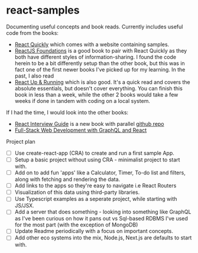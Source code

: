 # react-samples
Documenting useful concepts and book reads. 
Currently includes useful code from the books:
- [React Quickly](https://amzn.to/48HkBji) which comes with a website containing samples. 
- [ReactJS Foundations](https://amzn.to/3S6FRK7) is a good book to pair with  React Quickly as they both have different styles of information-sharing. I found the code herein to be a bit differently setup than the other book, but this was in fact one of the first newer books I've picked up for my learning. In the past, I also read
- [React Up & Running](https://amzn.to/3NL8ude) which is also good. It's a quick read and covers the absolute essentials, but doesn't cover everything. You can finish this book in less than a week, while the other 2 books would take a few weeks if done in tandem with coding on a local system.

If I had the time, I would look into the other books:
- [React Interview Guide](https://amzn.to/47p0Ufh) is a new book with parallel [github repo](https://github.com/PacktPublishing/React-Interview-Guide)
- [Full-Stack Web Development with GraphQL and React](https://amzn.to/3NMqsvK)

Project plan
- [ ] Use create-react-app (CRA) to create and run a first sample App.
- [ ] Setup a basic project without using CRA - minimalist project to start with.
- [ ] Add on to add fun 'apps' like a Calculator, Timer, To-do list and filters, along with fetching and rendering the data. 
- [ ] Add links to the apps so they're easy to navigate i.e React Routers
- [ ] Visualization of this data using third-party libraries.
- [ ] Use Typescript examples as a seperate project, while starting with JS/JSX.
- [ ] Add a server that does something - looking into something like  GraphQL as I've been curious on how it pans out vs Sql-based RDBMS I've used for the most part (with the exception of MongoDB)
- [ ] Update Readme periodically  with a focus on important concepts. 
- [ ] Add other eco systems into the mix, Node.js, Next.js are defaults to start with.  
